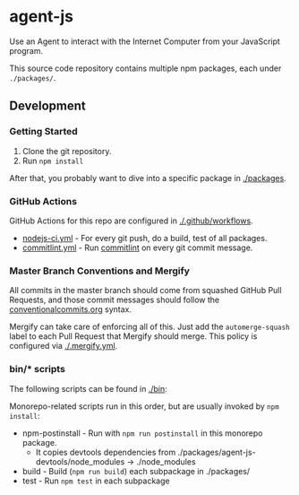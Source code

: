 # agent-js

Use an Agent to interact with the Internet Computer from your JavaScript program.

This source code repository contains multiple npm packages, each under `./packages/`.

## Development

### Getting Started

1. Clone the git repository.
2. Run `npm install`

After that, you probably want to dive into a specific package in [./packages](./packages).

### GitHub Actions

GitHub Actions for this repo are configured in [./.github/workflows](./.github/workflows).

* [nodejs-ci.yml](./.github/workflows/nodejs-ci.yml) - For every git push, do a build, test of all packages.
* [commitlint.yml](./.github/workflows/commitlint.yml) - Run [commitlint](https://commitlint.js.org/#/) on every git commit message.

### Master Branch Conventions and Mergify

All commits in the master branch should come from squashed GitHub Pull Requests, and those commit messages should follow the [conventionalcommits.org](https://conventionalcommits.org) syntax.

Mergify can take care of enforcing all of this. Just add the `automerge-squash` label to each Pull Request that Mergify should merge. This policy is configured via [./.mergify.yml](./.mergify).

### bin/* scripts

The following scripts can be found in [./bin](./bin):

Monorepo-related scripts run in this order, but are usually invoked by `npm install`:

* npm-postinstall - Run with `npm run postinstall` in this monorepo package.
  * It copies devtools dependencies from ./packages/agent-js-devtools/node_modules -> ./node_modules
* build - Build (`npm run build`) each subpackage in ./packages/
* test - Run `npm test` in each subpackage

